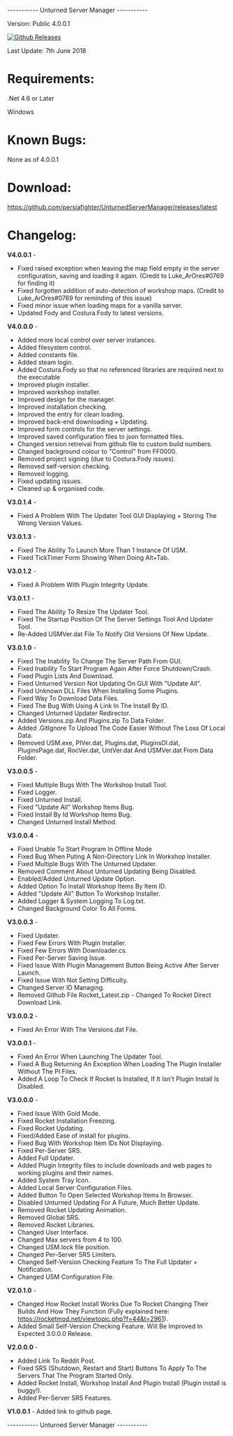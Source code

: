 ----------- Unturned Server Manager -----------

Version: Public 4.0.0.1

[![Github Releases](https://img.shields.io/github/downloads/persiafighter/UnturnedServerManager/latest/total.svg?style=plastic)](https://github.com/persiafighter/UnturnedServerManager/releases/latest)

Last Update: 7th June 2018

# Requirements:

.Net 4.6 or Later

Windows

# Known Bugs:

None as of 4.0.0.1

# Download:

https://github.com/persiafighter/UnturnedServerManager/releases/latest

# Changelog:

**V4.0.0.1** -
* Fixed raised exception when leaving the map field empty in the server configuration, saving and loading it again. (Credit to Luke_ArOres#0769 for finding it)
* Fixed forgotten addition of auto-detection of workshop maps. (Credit to Luke_ArOres#0769 for reminding of this issue)
* Fixed minor issue when loading maps for a vanilla server.
* Updated Fody and Costura.Fody to latest versions.

**V4.0.0.0** -

* Added more local control over server instances.
* Added filesystem control.
* Added constants file.
* Added steam login.
* Added Costura.Fody so that no referenced libraries are required next to the executable
* Improved plugin installer.
* Improved workshop installer.
* Improved design for the manager.
* Improved installation checking.
* Improved the entry for clean loading.
* Improved back-end downloading + Updating.
* Improved form controls for the server settings.
* Improved saved configuration files to json formatted files.
* Changed version retreival from github file to custom build numbers.
* Changed background colour to "Control" from FF0000.
* Removed project signing (due to Costura.Fody issues).
* Removed self-version checking.
* Removed logging.
* Fixed updating issues.
* Cleaned up & organised code.

**V3.0.1.4** - 

* Fixed A Problem With The Updater Tool GUI Displaying + Storing The Wrong Version Values.

**V3.0.1.3** - 

* Fixed The Ability To Launch More Than 1 Instance Of USM.
* Fixed TickTimer Form Showing When Doing Alt+Tab.

**V3.0.1.2** - 

* Fixed A Problem With Plugin Integrity Update.

**V3.0.1.1** - 

* Fixed The Ability To Resize The Updater Tool.
* Fixed The Startup Position Of The Server Settings Tool And Updater Tool.
* Re-Added USMVer.dat File To Notify Old Versions Of New Update.

**V3.0.1.0** - 

* Fixed The Inability To Change The Server Path From GUI.
* Fixed Inability To Start Program Again After Force Shutdown/Crash.
* Fixed Plugin Lists And Download.
* Fixed Unturned Version Not Updating On GUI With "Update All".
* Fixed Unknown DLL Files When Installing Some Plugins.
* Fixed Way To Download Data Files.
* Fixed The Bug With Using A Link In The Install By ID.
* Changed Unturned Updater Redirector.
* Added Versions.zip And Plugins.zip To Data Folder.
* Added .GitIgnore To Upload The Code Easier Without The Loss Of Local Data.
* Removed USM.exe, PIVer.dat, Plugins.dat, PluginsDl.dat, PluginsPage.dat, RocVer.dat, UntVer.dat And USMVer.dat From Data Folder.

**V3.0.0.5** - 

* Fixed Multiple Bugs With The Workshop Install Tool.
* Fixed Logger.
* Fixed Unturned Install.
* Fixed "Update All" Workshop Items Bug.
* Fixed Install By Id Workshop Items Bug.
* Changed Unturned Install Method.

**V3.0.0.4** - 

* Fixed Unable To Start Program In Offline Mode
* Fixed Bug When Puting A Non-Directory Link In Workshop Installer.
* Fixed Multiple Bugs With The Unturned Updater.
* Removed Comment About Unturned Updating Being Disabled.
* Enabled/Added Unturned Update Option.
* Added Option To Install Workshop Items By Item ID.
* Added "Update All" Button To Workshop Installer.
* Added Logger & System Logging To Log.txt.
* Changed Background Color To All Forms.

**V3.0.0.3** - 

* Fixed Updater.
* Fixed Few Errors With Plugin Installer.
* Fixed Few Errors With Downloader.cs.
* Fixed Per-Server Saving Issue.
* Fixed Issue With Plugin Management Button Being Active After Server Launch.
* Fixed Issue With Not Setting Difficulty.
* Changed Server ID Managing.
* Removed Github File Rocket_Latest.zip - Changed To Rocket Direct Download Link.

**V3.0.0.2** - 

* Fixed An Error With The Versions.dat File.

**V3.0.0.1** - 

* Fixed An Error When Launching The Updater Tool.
* Fixed A Bug Returning An Exception When Loading The Plugin Installer Without The PI Files.
* Added A Loop To Check If Rocket Is Installed, If It Isn't Plugin Install Is Disabled.

**V3.0.0.0** - 

* Fixed Issue With Gold Mode.
* Fixed Rocket Installation Freezing.
* Fixed Rocket Updating.
* Fixed/Added Ease of install for plugins.
* Fixed Bug With Workshop Item IDs Not Displaying.
* Fixed Per-Server SRS.
* Added Full Updater.
* Added Plugin Integrity files to include downloads and web pages to working plugins and their names.
* Added System Tray Icon.
* Added Local Server Configuration Files.
* Added Button To Open Selected Workshop Items In Browser.
* Disabled Unturned Updating For A Future, Much Better Update.
* Removed Rocket Updating Animation.
* Removed Global SRS.
* Removed Rocket Libraries.
* Changed User Interface.
* Changed Max servers from 4 to 100.
* Changed USM.lock file position.
* Changed Per-Server SRS Limiters.
* Changed Self-Version Checking Feature To The Full Updater + Notification.
* Changed USM Configuration File.

**V2.0.1.0** - 

* Changed How Rocket Install Works Due To Rocket Changing Their Builds And How They Function (Fully explained here: https://rocketmod.net/viewtopic.php?f=44&t=2961).
* Added Small Self-Version Checking Feature. Will Be Improved In Expected 3.0.0.0 Release.

**V2.0.0.0** - 

* Added Link To Reddit Post.
* Fixed SRS (Shutdown, Restart and Start) Buttons To Apply To The Servers That The Program Started Only.
* Added Rocket Install, Workshop Install And Plugin Install (Plugin install is buggy!).
* Added Per-Server SRS Features.

**V1.0.0.1** - Added link to github page.

----------- Unturned Server Manager -----------
